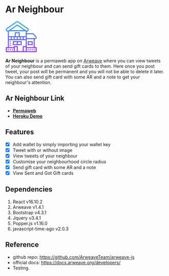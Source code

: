 # Ar Neighbour

<img src="https://github.com/mmitrasish/arweave-neighbour-tweet-react/blob/master/public/logo.png" width="100" height="100">

**Ar Neighbour** is a permaweb app on [Arweave](https://www.arweave.org/) where you can view tweets of your neighbour and can send gift cards to them. Here once you post tweet, your post will be permanent and you will not be able to delete it later. You can also send gift card with some AR and a note to get your neighbour's attention.

## Ar Neighbour Link

- [**Permaweb**](https://arweave.net/QHI8BgPnPm1xvMXDo3RI9SAByPWEZn0fqeoGU33fo3o)
- [**Heroku Demo**](https://ar-neighbour-tweet.herokuapp.com/)

## Features

- [x] Add wallet by simply importing your wallet key
- [x] Tweet with or without image
- [x] View tweets of your neighbour
- [x] Customise your neighbourhood circle radius
- [x] Send gift card with some AR and a note
- [x] View Sent and Got Gift cards

## Dependencies

1. React v16.10.2
1. Arweave v1.4.1
1. Bootstrap v4.3.1
1. Jquery v3.4.1
1. Popper.js v1.16.0
1. javascript-time-ago v2.0.3

## Reference

- github repo: https://github.com/ArweaveTeam/arweave-js
- official docs: https://docs.arweave.org/developers/
- Testing.
